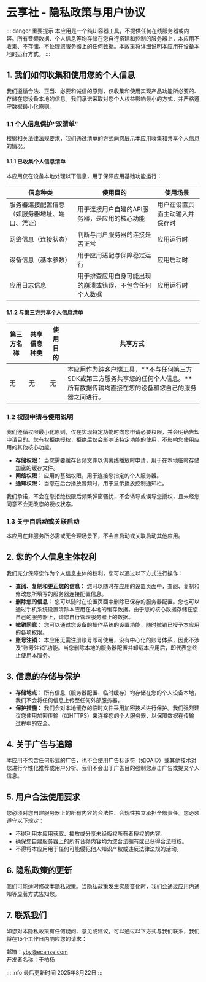 # 云享社 - 隐私政策与用户协议

::: danger 重要提示
本应用是一个纯UI容器工具，不提供任何在线服务器或内容。所有音频数据、个人信息等均存储在您自行搭建和控制的服务器上，本应用不收集、不存储、不处理您服务器上的任何数据。本政策将详细说明本应用在设备本地的运行方式。
:::

## 1. 我们如何收集和使用您的个人信息

我们遵循合法、正当、必要和诚信的原则，仅收集和使用实现产品功能所必要的、存储在您设备本地的信息。我们承诺采取对您个人权益影响最小的方式，并严格遵守数据最小化原则。

### 1.1 个人信息保护“双清单”

根据相关法律法规要求，我们通过清单的方式向您展示本应用收集和共享个人信息的情况。

#### 1.1.1 已收集个人信息清单

本应用仅在设备本地处理以下信息，用于保障应用基础功能运行：

| 信息种类                                     | 使用目的                               | 使用场景                   |
| -------------------------------------------- | -------------------------------------- | -------------------------- |
| 服务器连接配置信息（如服务器地址、端口、凭证） | 用于连接用户自建的API服务器，是应用的核心功能 | 用户在设置页面主动输入并保存时 |
| 网络信息（连接状态）                         | 判断与用户服务器的连接是否正常         | 应用运行时                 |
| 设备信息（基本参数）                         | 用于应用适配与保障稳定运行             | 应用启动时                 |
| 应用日志信息                                 | 用于排查应用自身可能出现的崩溃或错误，不包含任何个人数据 | 应用运行时                 |


#### 1.1.2 与第三方共享个人信息清单

| 第三方名称 | 共享信息种类 | 使用目的 | 共享方式 |
|---|---|---|---|
| 无 | 无 | 无 | 本应用作为纯客户端工具，**不与任何第三方SDK或第三方服务共享您的任何个人信息。**所有数据传输均直接在您的设备和您自己的服务器之间进行。 |


### 1.2 权限申请与使用说明

我们遵循权限最小化原则，仅在实现特定功能时向您申请必要权限，并会明确告知申请目的。您有权拒绝授权，拒绝后仅会影响该特定功能的使用，不影响您使用应用的其他核心功能。

- **存储权限：** 当您需要缓存音频文件以供离线播放时申请，用于在本地临时存储加密的缓存文件。
- **网络权限：** 应用的基础权限，用于连接您指定的个人服务器。
- **通知权限：** 当您在后台播放音频时，用于显示播放控制通知栏。

我们承诺，不会在您拒绝权限后频繁弹窗骚扰，不会诱导或误导您授权，且未经您同意不会更改您的授权状态。

### 1.3 关于自启动或关联启动

本应用在非服务所必需或无合理场景下，不会自启动或关联启动其他应用。

## 2. 您的个人信息主体权利

我们充分保障您作为个人信息主体的权利，您可以通过以下方式进行操作：

- **查阅、复制和更正您的信息：** 您可以随时在应用的设置页面中，查阅、复制和修改您所填写的服务器连接配置信息。
- **删除您的信息：** 您可以随时在设置页面中删除已保存的服务器配置。您也可以通过手机系统设置清除本应用在本地的缓存数据。由于您的核心数据存储在您自己的服务器上，请您自行管理服务器上的数据。
- **撤销同意：** 您可以通过您设备的操作系统的设置功能，随时撤销已授予本应用的各项权限。
- **账号注销：** 本应用无需注册账号即可使用，没有中心化的账号体系，因此不涉及“账号注销”功能。当您删除本地的服务器配置并卸载本应用后，即代表您终止使用本服务。

## 3. 信息的存储与保护

- **存储地点：** 所有信息（服务器配置、临时缓存）均存储在您的个人设备本地，我们不会将任何信息上传至任何外部服务器。
- **保护措施：** 我们会对本地缓存的临时文件采用加密技术进行保护。我们强烈建议您使用加密传输（如HTTPS）来连接您的个人服务器，以保障数据在传输过程中的安全。

## 4. 关于广告与追踪

本应用不包含任何形式的广告，也不会使用广告标识符（如OAID）或其他技术对您进行个性化推荐或用户分析。我们不会出于广告目的强制您点击广告或提交个人信息。

## 5. 用户合法使用要求

您必须对您自建服务器上的所有内容的合法性、合规性独立承担全部责任。您必须遵守以下规定：

- 不得利用本应用获取、播放或分享未经版权所有者授权的内容。
- 确保您自建服务器上的所有音频内容均为您合法拥有或已获得合法授权。
- 不得将本应用用于任何可能侵犯他人知识产权或违反法律法规的活动。

## 6. 隐私政策的更新

我们可能适时修改本隐私政策。当隐私政策发生实质变化时，我们会通过应用内通知等显著方式告知您。

## 7. 联系我们

如您对本隐私政策有任何疑问、意见或建议，可以通过以下方式与我们联系，我们将在15个工作日内响应您的请求：

邮箱：yby@ecanse.com  
开发者名称：于柏杨

::: info 最后更新时间
2025年8月22日
:::
